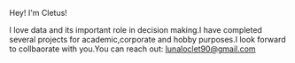  Hey! I'm Cletus!
 
 I love data and its important role in  decision making.I have completed several projects for academic,corporate and hobby purposes.I look forward to collbaorate with you.You can reach out: lunaloclet90@gmail.com

<!---
lunaloclet/lunaloclet is a ✨ special ✨ repository because its `README.md` (this file) appears on your GitHub profile.
You can click the Preview link to take a look at your changes.
--->
